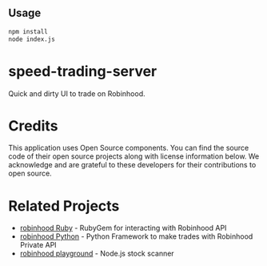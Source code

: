 ## Usage
```bash
npm install
node index.js
```


# speed-trading-server
Quick and dirty UI to trade on Robinhood.

# Credits
This application uses Open Source components. You can find the source code of their open source projects along with license information below. We acknowledge and are grateful to these developers for their contributions to open source.

# Related Projects

* [robinhood Ruby](https://github.com/rememberlenny/robinhood-ruby) - RubyGem for interacting with Robinhood API
* [robinhood Python](https://github.com/Jamonek/Robinhood) - Python Framework to make trades with Robinhood Private API
* [robinhood playground](https://github.com/chiefsmurph/robinhood-playground) - Node.js stock scanner 
